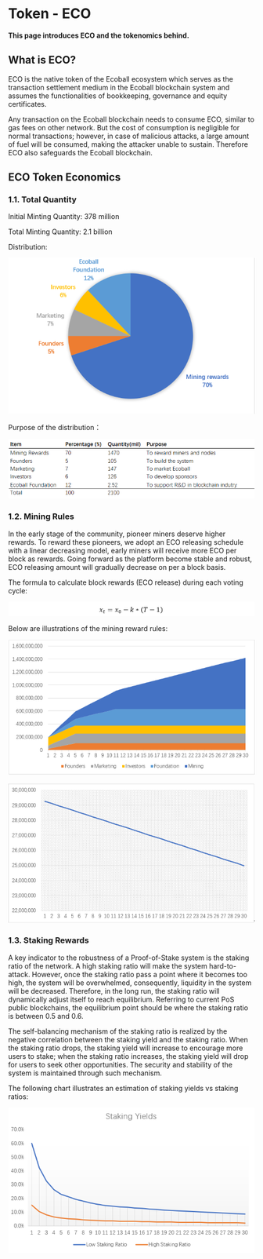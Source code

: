 # Token - ECO

**This page introduces  ECO and the tokenomics behind.**

## What is ECO? <a href="what-is-eco" id="what-is-eco"></a>

ECO is the native token of the Ecoball ecosystem which serves as the transaction settlement medium in the Ecoball blockchain system and assumes the functionalities of bookkeeping, governance and equity certificates.

Any transaction on the Ecoball blockchain needs to consume ECO, similar to gas fees on other network. But the cost of consumption is negligible for normal transactions; however, in case of malicious attacks, a large amount of fuel will be consumed, making the attacker unable to sustain. Therefore ECO also safeguards the Ecoball blockchain.

## ECO Token Economics

### 1.1.   Total Quantity

Initial Minting Quantity: 378 million

Total Minting Quantity: 2.1 billion

Distribution:

![Token Distribution](<../.gitbook/assets/0 (1).PNG>)

Purpose of the distribution：

![](../.gitbook/assets/0.5.PNG)

### 1.2.  Mining Rules

In the early stage of the community, pioneer miners deserve higher rewards. To reward these pioneers, we adopt an ECO releasing schedule with a linear decreasing model, early miners will receive more ECO per block as rewards. Going forward as the platform become stable and robust, ECO releasing amount will gradually decrease on per a block basis.

The formula to calculate block rewards (ECO release) during each voting cycle:

![Where T represents the block height.](../.gitbook/assets/0.6.PNG)

Below are illustrations of the mining reward rules:

![The total supply amount of ECO (y-axis) over years (x-axis) without deflation caused transaction fees burning](../.gitbook/assets/1.PNG)

![Block rewards (ix-axis) to miners (including validators and voters) will be released linearly within 30 years (y-axis) after the mainnet launch](../.gitbook/assets/2.PNG)

### 1.3.  Staking Rewards

A key indicator to the robustness of a Proof-of-Stake system is the staking ratio of the network. A high staking ratio will make the system hard-to-attack. However, once the staking ratio pass a point where it becomes too high, the system will be overwhelmed, consequently, liquidity in the system will be decreased. Therefore, in the long run, the staking ratio will dynamically adjust itself to reach equilibrium. Referring to current PoS public blockchains, the equilibrium point should be where the staking ratio is between 0.5 and 0.6.

The self-balancing mechanism of the staking ratio is realized by the negative correlation between the staking yield and the staking ratio. When the staking ratio drops, the staking yield will increase to encourage more users to stake; when the staking ratio increases, the staking yield will drop for users to seek other opportunities. The security and stability of the system is maintained through such mechanism.

The following chart illustrates an estimation of staking yields vs staking ratios:

![Estimated staking yields versus different staking ratios](../.gitbook/assets/3.PNG)

